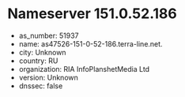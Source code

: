 # Nameserver 151.0.52.186

* as_number: 51937
* name: as47526-151-0-52-186.terra-line.net.
* city: Unknown
* country: RU
* organization: RIA InfoPlanshetMedia Ltd
* version: Unknown
* dnssec: false
